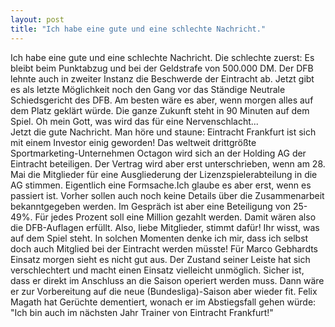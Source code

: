 ```yaml
---
layout: post
title: "Ich habe eine gute und eine schlechte Nachricht."
---
```


Ich habe eine gute und eine schlechte Nachricht. Die schlechte zuerst: Es bleibt beim Punktabzug und bei der Geldstrafe von 500.000 DM. Der DFB lehnte auch in zweiter Instanz die Beschwerde der Eintracht ab. Jetzt gibt es als letzte Möglichkeit noch den Gang vor das Ständige Neutrale Schiedsgericht des DFB. Am besten wäre es aber, wenn morgen alles auf dem Platz geklärt würde. Die ganze Zukunft steht in 90 Minuten auf dem Spiel. Oh mein Gott, was wird das für eine Nervenschlacht...  
Jetzt die gute Nachricht. Man höre und staune: Eintracht Frankfurt ist sich mit einem Investor einig geworden! Das weltweit drittgrößte Sportmarketing-Unternehmen Octagon wird sich an der Holding AG der Eintracht beteiligen. Der Vertrag wird aber erst unterschrieben, wenn am 28. Mai die Mitglieder für eine Ausgliederung der Lizenzspielerabteilung in die AG stimmen. Eigentlich eine Formsache.Ich glaube es aber erst, wenn es passiert ist. Vorher sollen auch noch keine Details über die Zusammenarbeit bekanntgegeben werden. Im Gespräch ist aber eine Beteiligung von 25-49%. Für jedes Prozent soll eine Million gezahlt werden. Damit wären also die DFB-Auflagen erfüllt. Also, liebe Mitglieder, stimmt dafür! Ihr wisst, was auf dem Spiel steht. In solchen Momenten denke ich mir, dass ich selbst doch auch Mitglied bei der Eintracht werden müsste! Für Marco Gebhardts Einsatz morgen sieht es nicht gut aus. Der Zustand seiner Leiste hat sich verschlechtert und macht einen Einsatz vielleicht unmöglich. Sicher ist, dass er direkt im Anschluss an die Saison operiert werden muss. Dann wäre er zur Vorbereitung auf die neue (Bundesliga)-Saison aber wieder fit. Felix Magath hat Gerüchte dementiert, wonach er im Abstiegsfall gehen würde: "Ich bin auch im nächsten Jahr Trainer von Eintracht Frankfurt!"
